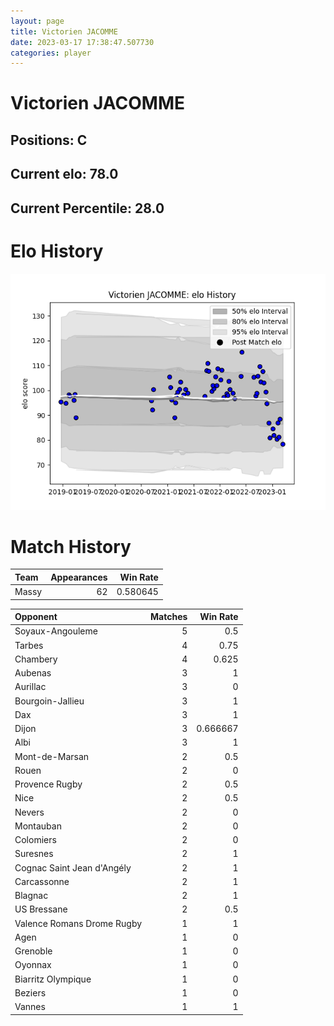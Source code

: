 ```yaml
---  
layout: page  
title: Victorien JACOMME  
date: 2023-03-17 17:38:47.507730  
categories: player  
---
```

# Victorien JACOMME

## Positions: C

## Current elo: 78.0

## Current Percentile: 28.0

# Elo History


![elo history](history_VictorienJACOMME.png)
# Match History


| Team   |   Appearances |   Win Rate |
|:-------|--------------:|-----------:|
| Massy  |            62 |   0.580645 |

| Opponent                   |   Matches |   Win Rate |
|:---------------------------|----------:|-----------:|
| Soyaux-Angouleme           |         5 |   0.5      |
| Tarbes                     |         4 |   0.75     |
| Chambery                   |         4 |   0.625    |
| Aubenas                    |         3 |   1        |
| Aurillac                   |         3 |   0        |
| Bourgoin-Jallieu           |         3 |   1        |
| Dax                        |         3 |   1        |
| Dijon                      |         3 |   0.666667 |
| Albi                       |         3 |   1        |
| Mont-de-Marsan             |         2 |   0.5      |
| Rouen                      |         2 |   0        |
| Provence Rugby             |         2 |   0.5      |
| Nice                       |         2 |   0.5      |
| Nevers                     |         2 |   0        |
| Montauban                  |         2 |   0        |
| Colomiers                  |         2 |   0        |
| Suresnes                   |         2 |   1        |
| Cognac Saint Jean d'Angély |         2 |   1        |
| Carcassonne                |         2 |   1        |
| Blagnac                    |         2 |   1        |
| US Bressane                |         2 |   0.5      |
| Valence Romans Drome Rugby |         1 |   1        |
| Agen                       |         1 |   0        |
| Grenoble                   |         1 |   0        |
| Oyonnax                    |         1 |   0        |
| Biarritz Olympique         |         1 |   0        |
| Beziers                    |         1 |   0        |
| Vannes                     |         1 |   1        |